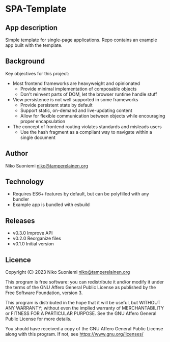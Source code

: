 # SPA-Template

## App description

Simple template for single-page applications. Repo contains an example app built with the template.

## Background

Key objectives for this project:

* Most frontend frameworks are heavyweight and opinionated
    * Provide minimal implementation of composable objects
    * Don't reinvent parts of DOM, let the browser runtime handle stuff
* View persistence is not well supported in some frameworks
    * Provide persistent state by default
    * Support static, on-demand and live-updating content
    * Allow for flexible communication between objects while encouraging proper encapsulation
* The concept of frontend routing violates standards and misleads users
    * Use the hash fragment as a compliant way to navigate within a single document

## Author

Niko Suoniemi <niko@tamperelainen.org>

## Technology

* Requires ES6+ features by default, but can be polyfilled with any bundler
* Example app is bundled with esbuild

## Releases

* v0.3.0          Improve API
* v0.2.0          Reorganize files
* v0.1.0          Initial version

## Licence

Copyright (C) 2023 Niko Suoniemi <niko@tamperelainen.org>

This program is free software: you can redistribute it and/or modify it under the terms of the GNU Affero General Public License as published by the Free Software Foundation, version 3.

This program is distributed in the hope that it will be useful, but WITHOUT ANY WARRANTY; without even the implied warranty of MERCHANTABILITY or FITNESS FOR A PARTICULAR PURPOSE. See the GNU Affero General Public License for more details.

You should have received a copy of the GNU Affero General Public License along with this program. If not, see <https://www.gnu.org/licenses/>

